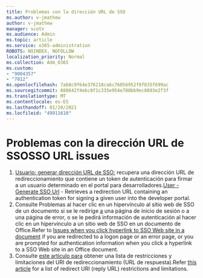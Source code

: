 ```yaml
---
title: Problemas con la dirección URL de SSO
ms.author: v-jmathew
author: v-jmathew
manager: scotv
ms.audience: Admin
ms.topic: article
ms.service: o365-administration
ROBOTS: NOINDEX, NOFOLLOW
localization_priority: Normal
ms.collection: Adm_O365
ms.custom:
- "9004357"
- "7812"
ms.openlocfilehash: 7ab8c9f64e376218ca6c76056952f8f835f699ac
ms.sourcegitcommit: 688642f4ebc0f1c335e954e780bb9ec8893e2f3f
ms.translationtype: MT
ms.contentlocale: es-ES
ms.lasthandoff: 01/20/2021
ms.locfileid: "49911610"
---
```

# <a name="sso-url-issues"></a><span data-ttu-id="5a45d-102">Problemas con la dirección URL de SSO</span><span class="sxs-lookup"><span data-stu-id="5a45d-102">SSO URL issues</span></span>

1. <span data-ttu-id="5a45d-103">[Usuario: generar dirección URL de SSO:](https://docs.microsoft.com/rest/api/apimanagement/2019-12-01/User/GenerateSsoUrl) recupera una dirección URL de redireccionamiento que contiene un token de autenticación para firmar a un usuario determinado en el portal para desarrolladores.</span><span class="sxs-lookup"><span data-stu-id="5a45d-103">[User - Generate SSO Url](https://docs.microsoft.com/rest/api/apimanagement/2019-12-01/User/GenerateSsoUrl) - Retrieves a redirection URL containing an authentication token for signing a given user into the developer portal.</span></span>
2. <span data-ttu-id="5a45d-104">Consulte Problemas al hacer clic en un hipervínculo al sitio web de SSO de un documento si se le redirige [a](https://docs.microsoft.com/office/troubleshoot/office-suite-issues/click-hyperlink-to-sso-website) una página de inicio de sesión o a una página de error, o se le pedirá información de autenticación al hacer clic en un hipervínculo a un sitio web de SSO en un documento de Office.</span><span class="sxs-lookup"><span data-stu-id="5a45d-104">Refer to [Issues when you click hyperlink to SSO Web site in a document](https://docs.microsoft.com/office/troubleshoot/office-suite-issues/click-hyperlink-to-sso-website) if you are redirected to a logon page or an error page, or you are prompted for authentication information when you click a hyperlink to a SSO Web site in an Office document.</span></span>
3. <span data-ttu-id="5a45d-105">Consulte [este artículo para](https://docs.microsoft.com/azure/active-directory/develop/reply-url) obtener una lista de restricciones y limitaciones del URI de redireccionamiento (URL de respuesta).</span><span class="sxs-lookup"><span data-stu-id="5a45d-105">Refer [this article](https://docs.microsoft.com/azure/active-directory/develop/reply-url) for a list of redirect URI (reply URL) restrictions and limitations.</span></span>

